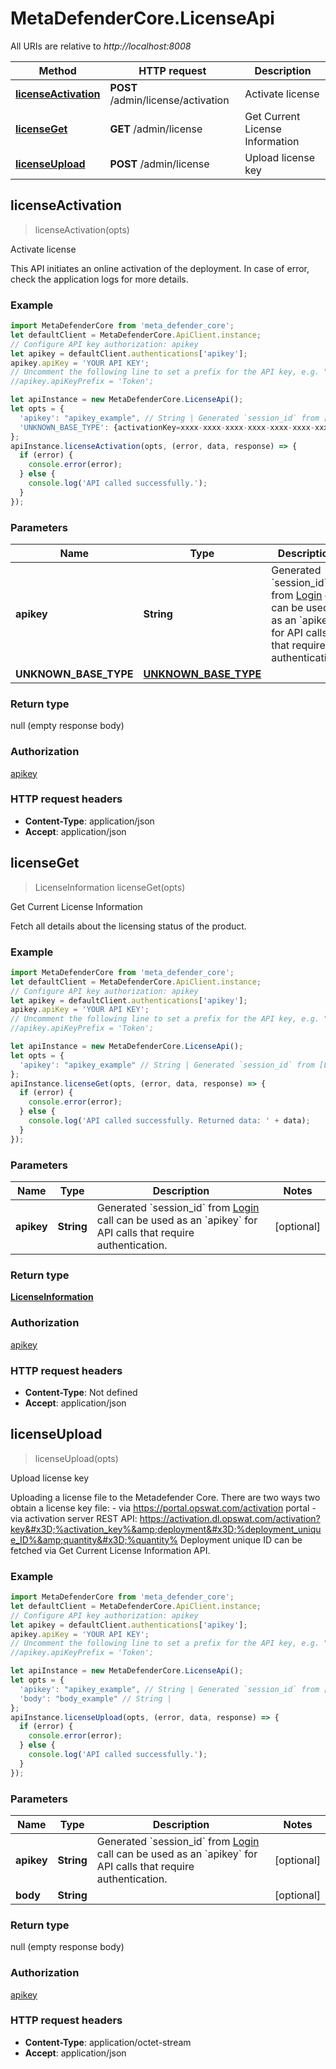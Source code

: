# MetaDefenderCore.LicenseApi

All URIs are relative to *http://localhost:8008*

Method | HTTP request | Description
------------- | ------------- | -------------
[**licenseActivation**](LicenseApi.md#licenseActivation) | **POST** /admin/license/activation | Activate license
[**licenseGet**](LicenseApi.md#licenseGet) | **GET** /admin/license | Get Current License Information
[**licenseUpload**](LicenseApi.md#licenseUpload) | **POST** /admin/license | Upload license key



## licenseActivation

> licenseActivation(opts)

Activate license

This API initiates an online activation of the deployment.  In case of error, check the application logs for more details.

### Example

```javascript
import MetaDefenderCore from 'meta_defender_core';
let defaultClient = MetaDefenderCore.ApiClient.instance;
// Configure API key authorization: apikey
let apikey = defaultClient.authentications['apikey'];
apikey.apiKey = 'YOUR API KEY';
// Uncomment the following line to set a prefix for the API key, e.g. "Token" (defaults to null)
//apikey.apiKeyPrefix = 'Token';

let apiInstance = new MetaDefenderCore.LicenseApi();
let opts = {
  'apikey': "apikey_example", // String | Generated `session_id` from [Login](#operation/userLogin) call can be used as an `apikey` for API calls that require authentication.                
  'UNKNOWN_BASE_TYPE': {activationKey=xxxx-xxxx-xxxx-xxxx-xxxx-xxxx-xxxx, quantity=1, comment=MetaDefender Core Server 001} // UNKNOWN_BASE_TYPE | 
};
apiInstance.licenseActivation(opts, (error, data, response) => {
  if (error) {
    console.error(error);
  } else {
    console.log('API called successfully.');
  }
});
```

### Parameters


Name | Type | Description  | Notes
------------- | ------------- | ------------- | -------------
 **apikey** | **String**| Generated &#x60;session_id&#x60; from [Login](#operation/userLogin) call can be used as an &#x60;apikey&#x60; for API calls that require authentication.                 | [optional] 
 **UNKNOWN_BASE_TYPE** | [**UNKNOWN_BASE_TYPE**](UNKNOWN_BASE_TYPE.md)|  | [optional] 

### Return type

null (empty response body)

### Authorization

[apikey](../README.md#apikey)

### HTTP request headers

- **Content-Type**: application/json
- **Accept**: application/json


## licenseGet

> LicenseInformation licenseGet(opts)

Get Current License Information

Fetch all details about the licensing status of the product.

### Example

```javascript
import MetaDefenderCore from 'meta_defender_core';
let defaultClient = MetaDefenderCore.ApiClient.instance;
// Configure API key authorization: apikey
let apikey = defaultClient.authentications['apikey'];
apikey.apiKey = 'YOUR API KEY';
// Uncomment the following line to set a prefix for the API key, e.g. "Token" (defaults to null)
//apikey.apiKeyPrefix = 'Token';

let apiInstance = new MetaDefenderCore.LicenseApi();
let opts = {
  'apikey': "apikey_example" // String | Generated `session_id` from [Login](#operation/userLogin) call can be used as an `apikey` for API calls that require authentication.                
};
apiInstance.licenseGet(opts, (error, data, response) => {
  if (error) {
    console.error(error);
  } else {
    console.log('API called successfully. Returned data: ' + data);
  }
});
```

### Parameters


Name | Type | Description  | Notes
------------- | ------------- | ------------- | -------------
 **apikey** | **String**| Generated &#x60;session_id&#x60; from [Login](#operation/userLogin) call can be used as an &#x60;apikey&#x60; for API calls that require authentication.                 | [optional] 

### Return type

[**LicenseInformation**](LicenseInformation.md)

### Authorization

[apikey](../README.md#apikey)

### HTTP request headers

- **Content-Type**: Not defined
- **Accept**: application/json


## licenseUpload

> licenseUpload(opts)

Upload license key

Uploading a license file to the Metadefender Core.  There are two ways two obtain a license key file:  - via https://portal.opswat.com/activation portal  - via activation server REST API: https://activation.dl.opswat.com/activation?key&#x3D;%activation_key%&amp;deployment&#x3D;%deployment_unique_ID%&amp;quantity&#x3D;%quantity%  Deployment unique ID can be fetched via Get Current License Information API.      

### Example

```javascript
import MetaDefenderCore from 'meta_defender_core';
let defaultClient = MetaDefenderCore.ApiClient.instance;
// Configure API key authorization: apikey
let apikey = defaultClient.authentications['apikey'];
apikey.apiKey = 'YOUR API KEY';
// Uncomment the following line to set a prefix for the API key, e.g. "Token" (defaults to null)
//apikey.apiKeyPrefix = 'Token';

let apiInstance = new MetaDefenderCore.LicenseApi();
let opts = {
  'apikey': "apikey_example", // String | Generated `session_id` from [Login](#operation/userLogin) call can be used as an `apikey` for API calls that require authentication.                
  'body': "body_example" // String | 
};
apiInstance.licenseUpload(opts, (error, data, response) => {
  if (error) {
    console.error(error);
  } else {
    console.log('API called successfully.');
  }
});
```

### Parameters


Name | Type | Description  | Notes
------------- | ------------- | ------------- | -------------
 **apikey** | **String**| Generated &#x60;session_id&#x60; from [Login](#operation/userLogin) call can be used as an &#x60;apikey&#x60; for API calls that require authentication.                 | [optional] 
 **body** | **String**|  | [optional] 

### Return type

null (empty response body)

### Authorization

[apikey](../README.md#apikey)

### HTTP request headers

- **Content-Type**: application/octet-stream
- **Accept**: application/json

